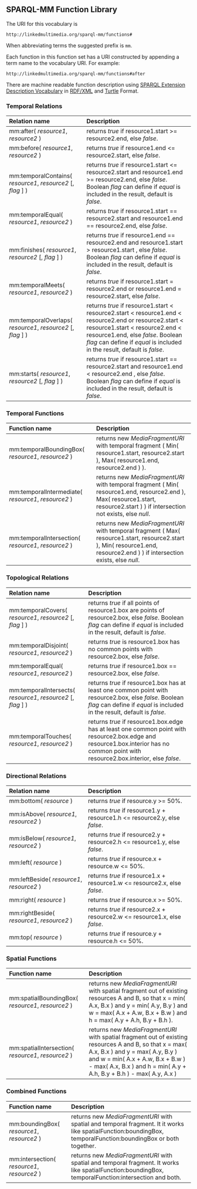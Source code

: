 ## SPARQL-MM Function Library

The URI for this vocabulary is

```
http://linkedmultimedia.org/sparql-mm/functions#
```

When abbreviating terms the suggested prefix is `mm`.

Each function in this function set has a URI constructed by appending a term name to the vocabulary URI. For example:

```
http://linkedmultimedia.org/sparql-mm/functions#after
```

There are machine readable function description using [SPARQL Extension Description Vocabulary](http://www.ldodds.com/schemas/sparql-extension-description/) in
[RDF/XML](https://raw.github.com/tkurz/sparql-mm/master/sparql-mm/functions.xml) and [Turtle](https://raw.github.com/tkurz/sparql-mm/master/sparql-mm/functions.ttl) Format.

### Temporal Relations

| Relation name | Description |
| :------------ |:------------|
| mm:after( *resource1*, *resource2* ) | returns *true* if resource1.start >= resource2.end, else *false*. |
| mm:before( *resource1*, *resource2* ) | returns *true* if resource1.end <= resource2.start, else *false*. |
| mm:temporalContains( *resource1*, *resource2* [, *flag* ] ) | returns *true* if resource1.start <= resource2.start and resource1.end >= resource2.end, else *false*. Boolean *flag* can define if *equal* is included in the result, default is *false*. |
| mm:temporalEqual( *resource1*, *resource2* ) | returns *true* if resource1.start == resource2.start and resource1.end == resource2.end, else *false*. |
| mm:finishes( *resource1*, *resource2* [, *flag* ]  ) | returns *true* if resource1.end == resource2.end and resource1.start > resource1.start , else *false*. Boolean *flag* can define if *equal* is included in the result, default is *false*. |
| mm:temporalMeets( *resource1*, *resource2* ) | returns *true* if resource1.start = resource2.end or resource1.end = resource2.start, else *false*. |
| mm:temporalOverlaps( *resource1*, *resource2* [, *flag* ] ) | returns *true* if resource1.start < resource2.start < resource1.end < resource2.end or resource2.start < resource1.start < resource2.end < resource1.end, else *false*. Boolean *flag* can define if *equal* is included in the result, default is *false*. |
| mm:starts( *resource1*, *resource2* [, *flag* ]  ) | returns *true* if resource1.start == resource2.start and resource1.end < resource2.end , else *false*. Boolean *flag* can define if *equal* is included in the result, default is *false*. |

### Temporal Functions

| Function name | Description |
| :------------ |:------------|
| mm:temporalBoundingBox( *resource1*, *resource2* ) | returns new *MediaFragmentURI* with temporal fragment ( Min( resource1.start, resource2.start ), Max( resource1.end, resource2.end ) ). |
| mm:temporalIntermediate( *resource1*, *resource2* ) | returns new *MediaFragmentURI* with temporal fragment ( Min( resource1.end, resource2.end ), Max( resource1.start, resource2.start ) ) if intersection not exists, else *null*. |
| mm:temporalIntersection( *resource1*, *resource2* ) | returns new *MediaFragmentURI* with temporal fragment ( Max( resource1.start, resource2.start ), Min( resource1.end, resource2.end ) ) if intersection exists, else *null*. |

### Topological Relations

| Relation name | Description |
| :------------ |:------------|
| mm:temporalCovers( *resource1*, *resource2* [, *flag* ] ) | returns *true* if all points of resource1.box are points of resource2.box, else *false*. Boolean *flag* can define if *equal* is included in the result, default is *false*. |
| mm:temporalDisjoint( *resource1*, *resource2* ) | returns *true* is resource1.box has no common points with resource2.box, else *false*.  |
| mm:temporalEqual( *resource1*, *resource2* ) | returns *true* if resource1.box == resource2.box, else *false*. |
| mm:temporalIntersects( *resource1*, *resource2* [, *flag* ] ) | returns *true* if resource1.box has at least one common point with resource2.box, else *false*. Boolean *flag* can define if *equal* is included in the result, default is *false*. |
| mm:temporalTouches( *resource1*, *resource2* ) | returns *true* if resource1.box.edge has at least one common point with resource2.box.edge and resource1.box.interior has no common point with resource2.box.interior, else *false*. |

### Directional Relations

| Relation name | Description |
| :------------ |:------------|
| mm:bottom( *resource* ) | returns *true* if resource.y >= 50%. |
| mm:isAbove( *resource1*, *resource2* ) | returns *true* if resource1.y + resource1.h <= resource2.y, else *false*. |
| mm:isBelow( *resource1*, *resource2* ) | returns *true* if resource2.y + resource2.h <= resource1.y, else *false*. |
| mm:left( *resource* ) | returns *true* if resource.x + resource.w <= 50%. |
| mm:leftBeside( *resource1*, *resource2* ) | returns *true* if resource1.x + resource1.w <= resource2.x, else *false*. |
| mm:right( *resource* ) | returns *true* if resource.x >= 50%. |
| mm:rightBeside( *resource1*, *resource2* ) | returns *true* if resource2.x + resource2.w <= resource1.x, else *false*. |
| mm:top( *resource* ) | returns *true* if resource.y + resource.h <= 50%. |

### Spatial Functions

| Function name | Description |
| :------------ |:------------|
| mm:spatialBoundingBox( *resource1*, *resource2* ) | returns new *MediaFragmentURI* with spatial fragment out of existing resources A and B, so that x = min( A.x, B.x ) and y = min( A.y, B.y ) and w = max( A.x + A.w, B.x + B.w ) and h = max( A.y + A.h, B.y + B.h ). |
| mm:spatialIntersection( *resource1*, *resource2* ) | returns new *MediaFragmentURI* with spatial fragment out of existing resources A and B, so that x = max( A.x, B.x ) and y = max( A.y, B.y ) and w = min( A.x + A.w, B.x + B.w ) - max( A.x, B.x ) and h = min( A.y + A.h, B.y + B.h ) - max( A.y, A.x ) |

### Combined Functions

| Function name | Description |
| :------------ |:------------|
| mm:boundingBox( *resource1*, *resource2* ) | returns new *MediaFragmentURI* with spatial and temporal fragment. It it works like spatialFunction:boundingBox, temporalFunction:boundingBox or both together. |
| mm:intersection( *resource1*, *resource2* ) | returns new *MediaFragmentURI* with spatial and temporal fragment. It works like spatialFunction:boundingBox, temporalFunction:intersection and both. |